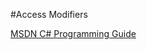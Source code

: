 #Access Modifiers

[MSDN C# Programming Guide](https://msdn.microsoft.com/en-us/library/ms173121.aspx)